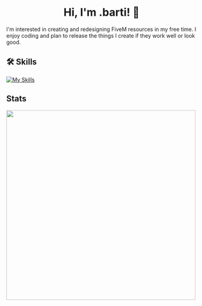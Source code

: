 <h1 align="center">
Hi, I'm .barti! 👋
</h1>

I'm interested in creating and redesigning FiveM resources in my free time. I enjoy coding and plan to release the things I create if they work well or look good.

## 🛠 Skills

[![My Skills](https://skillicons.dev/icons?i=js,html,css,react,ts,lua)](https://github.com/barti-code)

## Stats

<img src="https://wakatime.com/share/@191568e5-32ad-4bc4-a496-9139214891d1/7ae79c62-ee33-4add-ae4c-3a008e2e24aa.svg" height = 500>
